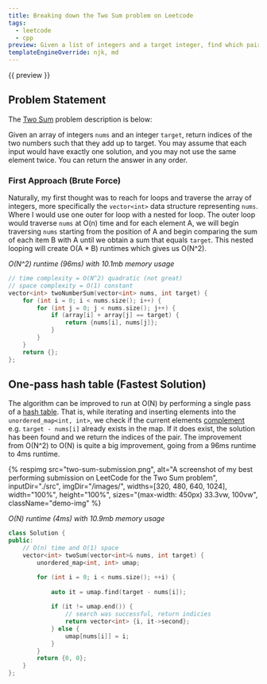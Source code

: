 ```yaml
---
title: Breaking down the Two Sum problem on Leetcode
tags:
  - leetcode
  - cpp
preview: Given a list of integers and a target integer, find which pair of values in the list sum to equal the target value and then return the indices of the pair.
templateEngineOverride: njk, md
---
```


{{ preview }}

<h2 class="post-heading">Problem Statement</h2>

The [Two Sum][two-sum] problem description is below:

Given an array of integers `nums` and an integer `target`, return indices of the two numbers such that they add up to target. You may assume that each input would have exactly one solution, and you may not use the same element twice. You can return the answer in any order.

<h3 class="post-heading">First Approach (Brute Force)</h3>

Naturally, my first thought was to reach for loops and traverse the array of integers, more specifically the `vector<int>` data structure representing `nums`. Where I would use one outer for loop with a nested for loop. The outer loop would traverse `nums` at O(n) time and for each element A, we will begin traversing `nums` starting from the position of A and begin comparing the sum of each item B with A until we obtain a sum that equals `target`. This nested looping will create O(A * B) runtimes which gives us O(N^2).

_O(N^2) runtime (96ms) with 10.1mb memory usage_

```cpp
// time complexity = O(N^2) quadratic (not great)
// space complexity = O(1) constant
vector<int> twoNumberSum(vector<int> nums, int target) {
	for (int i = 0; i < nums.size(); i++) {
		for (int j = 0; j < nums.size(); j++) {
			if (array[i] + array[j] == target) {
				return {nums[i], nums[j]};
			}
		}
	}
	return {};
};
```

<h2 class="post-heading">One-pass hash table (Fastest Solution)</h2>

The algorithm can be improved to run at O(N) by performing a single pass of a [hash table][hash-table]. That is, while iterating and inserting elements into the `unordered_map<int, int>`, we check if the current elements [complement][complement] e.g. `target - nums[i]` already exists in the map. If it does exist, the solution has been found and we return the indices of the pair. The improvement from O(N^2) to O(N) is quite a big improvement, going from a 96ms runtime to 4ms runtime. 

{% respimg 
    src="two-sum-submission.png",
    alt="A screenshot of my best performing submission on LeetCode for the Two Sum problem",
    inputDir="./src",
    imgDir="/images/",
    widths=[320, 480, 640, 1024],
    width="100%",
    height="100%",
    sizes="(max-width: 450px) 33.3vw, 100vw",
    className="demo-img"
%}

_O(N) runtime (4ms) with 10.9mb memory usage_

```cpp
class Solution {
public:
    // O(n) time and O(1) space
    vector<int> twoSum(vector<int>& nums, int target) {
        unordered_map<int, int> umap;

        for (int i = 0; i < nums.size(); ++i) {
            
            auto it = umap.find(target - nums[i]);
        
            if (it != umap.end()) {
                // search was successful, return indicies
                return vector<int> {i, it->second};
            } else {
                umap[nums[i]] = i;
            }
        }
        return {0, 0};
    }
};
```

[two-sum]: https://leetcode.com/problems/two-sum/
[hash-table]: https://en.wikipedia.org/wiki/Hash_table
[complement]: https://en.wikipedia.org/wiki/Complement_(set_theory)
